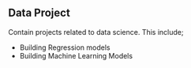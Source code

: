 ## Data Project
Contain projects related to data science. This include;
- Building Regression models
- Building Machine Learning Models
